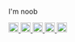 I'm noob
<p align="left">
  <a href="https://github.com/koshi-yoshinaga">
    <img height="20" src="https://komarev.com/ghpvc/?username=koshi-yoshinaga" />
  </a>
  <a href="https://github.com/koshi-yoshinaga">
    <img height="20" src="https://img.shields.io/github/followers/koshi-yoshinaga?label=follow&logo=github&style=flat" />
  </a>
  <a href="http://qiita.com/koshi-yoshinaga">
    <img height="20" src="https://qiita-badge.apiapi.app/s/koshi-yoshinaga/posts.svg" />
  </a>
  <a href="http://qiita.com/koshi-yoshinaga">
    <img height="20" src="https://qiita-badge.apiapi.app/s/koshi-yoshinaga/contributions.svg" />
  </a>
  <a href="https://zenn.dev/koshi-yoshinaga">
    <img height="20" src="https://badgen.org/img/zenn/koshi-yoshinaga/articles?style=plastic" />
  </a>
</p>

